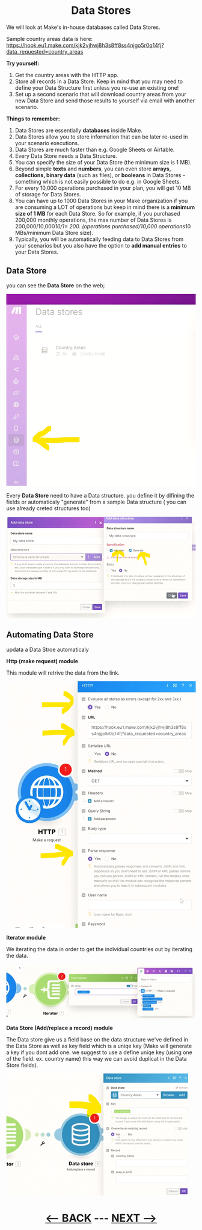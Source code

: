 <div align="center">



# Data Stores

</div>

We will look at Make's in-house databases called Data Stores.

Sample country areas data is here: 
https://hook.eu1.make.com/kjk2vjhwj8h3s8ff8ss4njgo5r0q14fj?data_requested=country_areas

__Try yourself:__

1. Get the country areas with the HTTP app.
2. Store all records in a Data Store. Keep in mind that you may need to define your Data Structure first unless you re-use an existing one!
3. Set up a second scenario that will download country areas from your new Data Store and send those results to yourself via email with another scenario.

   
__Things to remember:__

1. Data Stores are essentially __databases__ inside Make.
2. Data Stores allow you to store information that can be later re-used in your scenario executions.
3. Data Stores are much faster than e.g. Google Sheets or Airtable.
4. Every Data Store needs a Data Structure.
5. You can specify the size of your Data Store (the minimum size is 1 MB).
6. Beyond simple __texts__ and __numbers__, you can even store __arrays, collections, binary data__ (such as files), or __booleans__ in Data Stores - something which is not easily possible to do e.g. in Google Sheets.
7. For every 10,000 operations purchased in your plan, you will get 10 MB of storage for Data Stores.
8. You can have up to 1000 Data Stores in your Make organization if you are consuming a LOT of operations but keep in mind there is a __minimum size of 1 MB__ for each Data Store. So for example, if you purchased 200,000 monthly operations, the max number of Data Stores is 200,000/10,000*10/1= 200. (operations purchased/10,000 operations*10 MBs/minimum Data Store size).
9. Typically, you will be automatically feeding data to Data Stores from your scenarios but you also have the option to __add manual entries__ to your Data Stores.


## Data Store

you can see the __Data Store__ on the web;

   ![Data Store](pic/l4datastore.gif)

Every __Data Store__ need to have a Data structure. you define it by difining the fields or automaticaly "generate" from a sample Data structure ( you can use already creted structures too)

   ![Data Structure](pic/l4datastoregenerate.gif)


## Automating Data Store

updata a Data Stroe automaticaly

__Http (make request) module__

This module will retrive the data from the link.

   ![Http (make request)](pic/l4datastorehttp.gif)

__Iterator module__

We iterating the data in order to get the individual countries out by iterating the data.

   ![Iterator](pic/l4datastoreiterate.gif)

__Data Store (Add/replace a record) module__

The Data store give us a field base on the data structure we've defined in the Data Store as well as key field which is a uniqe key (Make will generate a key if you dont add one. we suggest to use a define uniqe key (using one of the field. ex. country name) this way we can avoid duplicat in the Data Store fields).



  ![Data Store ](pic/l4datastoredatastore.gif)


  

<div align="center">


# [<-- BACK](l4datastuctures.md) --- [NEXT -->](l4arrayforadvanced.md)
</div>

